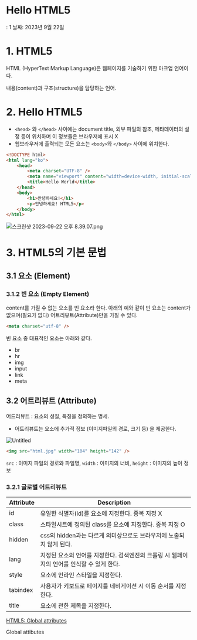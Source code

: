 # Hello HTML5

: 1
날짜: 2023년 9월 22일

# 1. HTML5

HTML (HyperText Markup Language)은 웹페이지를 기술하기 위한 마크업 언어이다.

내용(content)과 구조(structure)을 담당하는 언어.

# 2. Hello HTML5

-   `<head>` 와 `</head>` 사이에는 document title, 외부 파일의 참조, 메타데이터의 설정 등이 위치하며 이 정보들은 브라우저에 표시 X
-   웹브라우저에 출력되는 모든 요소는 `<body>`와 `</body>` 사이에 위치한다.

```html
<!DOCTYPE html>
<html lang="ko">
    <head>
        <meta charset="UTF-8" />
        <meta name="viewport" content="width=device-width, initial-scale=1.0" />
        <title>Hello World</title>
    </head>
    <body>
        <h1>안녕하세요!</h1>
        <p>안녕하세요! HTML5</p>
    </body>
</html>
```

![스크린샷 2023-09-22 오후 8.39.07.png](Hello%20HTML5%20b8a867fb3c1148418eaeab4f3f1ab852/%25E1%2584%2589%25E1%2585%25B3%25E1%2584%258F%25E1%2585%25B3%25E1%2584%2585%25E1%2585%25B5%25E1%2586%25AB%25E1%2584%2589%25E1%2585%25A3%25E1%2586%25BA_2023-09-22_%25E1%2584%258B%25E1%2585%25A9%25E1%2584%2592%25E1%2585%25AE_8.39.07.png)

# 3. HTML5의 기본 문법

## 3.1 요소 (Element)

### 3.1.2 빈 요소 (Empty Element)

content를 가질 수 없는 요소를 빈 요소라 한다. 아래의 예와 같이 빈 요소는 content가 없으며(필요가 없다) 어트리뷰트(Attribute)만을 가질 수 있다.

```html
<meta charset="utf-8" />
```

빈 요소 중 대표적인 요소는 아래와 같다.

-   br
-   hr
-   img
-   input
-   link
-   meta

## 3.2 어트리뷰트 (Attribute)

어드리뷰트 : 요소의 성질, 특징을 정의하는 명세.

-   어트리뷰트는 요소에 추가적 정보 (이미지파일의 경로, 크기 등) 을 제공한다.

![Untitled](Hello%20HTML5%20b8a867fb3c1148418eaeab4f3f1ab852/Untitled.png)

```html
<img src="html.jpg" width="104" height="142" />
```

`src` : 이미지 파일의 경로와 파일명, `width` : 이미지의 너비, `height` : 이미지의 높이 정보

### 3.2.1 글로벌 어트리뷰트

| Attribute | Description                                                                                |
| --------- | ------------------------------------------------------------------------------------------ |
| id        | 유일한 식별자(id)를 요소에 지정한다. 중복 지정 X                                           |
| class     | 스타일시트에 정의된 class를 요소에 지정한다. 중복 지정 O                                   |
| hidden    | css의 hidden과는 다르게 의미상으로도 브라우저에 노출되지 않게 된다.                        |
| lang      | 지정된 요소의 언어를 지정한다. 검색엔진의 크롤링 시 웹페이지의 언어를 인식할 수 있게 한다. |
| style     | 요소에 인라인 스타일을 지정한다.                                                           |
| tabindex  | 사용자가 키보드로 페이지를 네비게이션 시 이동 순서를 지정한다.                             |
| title     | 요소에 관한 제목을 지정한다.                                                               |

[HTML5: Global attributes](https://www.w3.org/TR/2010/WD-html-markup-20101019/global-attributes.html)

Global attibutes
